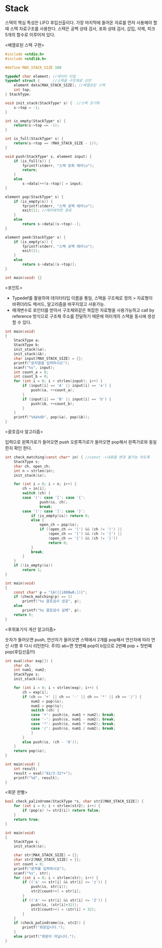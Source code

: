 # Stack

스택의 핵심 특성은 LIFO 후입선출이다. 가장 마지막에 들어온 자료를 먼저 사용해야 할때 스택 자료구조를 사용한다. 스택은 공백 상태 검사, 포화 상태 검사, 삽입, 삭제, 피크 5개의 함수로 이루어져 있다.

<배열로된 스택 구현>
```c
#include <stdio.h>
#include <stdlib.h>

#define MAX_STACK_SIZE 100

typedef char element; //데이터 타입
typedef struct {      //스택을 구조체로 선언
	element data[MAX_STACK_SIZE]; //배열로된 스택
	int top;
} StackType;

void init_stack(StackType* s) {  //스택 초기화
	s->top = -1;
}

int is_empty(StackType* s) { 
	return(s->top == -1);
}

int is_full(StackType* s) { 
	return(s->top == (MAX_STACK_SIZE - 1)); 
}

void push(StackType* s, element input) {
	if (is_full(s)) {
		fprintf(stderr, "스택 포화 에러\n");
		return;
	}
	else
		s->data[++(s->top)] = input;
}

element pop(StackType* s) {
	if (is_empty(s)) {
		fprintf(stderr, "스택 공백 에러\n");
		exit(1); //에러에의한 종료
	}
	else
		return s->data[(s->top)--];
}

element peek(StackType* s) {
	if (is_empty(s)) {
		fprintf(stderr, "스택 공백 에러\n");
		exit(1);
	}
	else 
		return s->data[(s->top)];
}

int main(void) {}
```
<포인트>

* Typedef를 활용하여 데이터타입 이름을 통일, 스택을 구조체로 정의 > 자료형이 바뀌더라도 메서드, 알고리즘을 바꾸지않고 사용가능. 
* 매개변수로 포인터를 받아서 구조체와같은 복잡한 자료형을 사용가능하고 call by reference 방식으로 구조체 주소를 전달하기 때문에 여러개의 스택을 동시에 생성 할 수 있다.

```c
int main(void)
{
	StackType a;
	StackType b;
	init_stack(&a);
	init_stack(&b);
	char input[MAX_STACK_SIZE] = {};
	printf("문자열을 입력하시오");
	scanf("%s", input);
	int count_a = 0;
	int count_b = 0;
	for (int i = 0; i < strlen(input); i++) {
		if (input[i] == 'A' || input[i] == 'a') {
			push(&a, ++count_a);
		}
		if (input[i] == 'B' || input[i] == 'b') {
			push(&b, ++count_b);
		}
	}
	printf("%da%db", pop(&a), pop(&b));
}
```

<괄호검사 알고리즘>

입력으로 왼쪽가로가 들어오면 push 오른쪽가로가 들어오면 pop해서 왼쪽가로와 동일한지 확인 한다. 
```c
int check_matching(const char* in) { //const ->내용을 변경 불가능 하도록
	StackType s;
	char ch, open_ch;
	int n = strlen(in);
	init_stack(&s);

	for (int i = 0; i < n; i++) {
		ch = in[i];
		switch (ch) {
		case '(': case '[': case '{':
				push(&s, ch);
				break;
		case ')': case ']': case '}':
			if (is_empty(&s)) return 0;
			else {
				open_ch = pop(&s);
				if ((open_ch == '(') && (ch != ')') ||
					(open_ch == '[') && (ch != ']') ||
					(open_ch == '{') && (ch != '}'))
					return 0;
			}
			break;
		}
	}
	if (!is_empty(&s))
		return 1; 
}

int main(void)
{
	const char* p = "{A(([i000w0;])}";
	if (check_matching(p) == 1)
		printf("%s 괄호검사 성공", p);
	else 
		printf("%s 괄호검사 실패", p);
	return 0;
}
```
<후위표기식 게산 알고리즘>

숫자가 들어오면 push, 연산자가 들어오면 스택에서 2개를 pop해서 연산자에 따라 연산 시행 후 다시 리턴한다. 주의) ab+면 첫번째 pop이 b임으로 2번째 pop + 첫번째pop(후입선출!!!) 
```c
int eval(char exp[]) {
	char ch;
	int num1, num2;
	StackType s;
	init_stack(&s);

	for (int i = 0; i < strlen(exp); i++) {
		ch = exp[i];
		if (ch == '+' || ch == '-' || ch == '*' || ch == '/') {
			num2 = pop(&s);
			num1 = pop(&s);
			switch (ch) {
			case '+': push(&s, num1 + num2); break;
			case '-': push(&s, num1 - num2); break;
			case '*': push(&s, num1 * num2); break;
			case '/': push(&s, num1 / num2); break;
			}
		}
		else push(&s, (ch - '0'));
	}
	return pop(&s);
}

int main(void) {
	int result;
	result = eval("82/3-32*+");
	printf("%d", result);
}
```

<회문 판별>

```c
bool check_palindrome(StackType *s, char str2[MAX_STACK_SIZE]) {
	for (int i = 0; i < strlen(str2); i++) {
		if (pop(s) != str2[i]) return false;
	}
	return true;
}

int main(void)
{
	StackType s;
	init_stack(&s);

	char str[MAX_STACK_SIZE] = {};
	char str2[MAX_STACK_SIZE] = {};
	int count = 0; 
	printf("문자를 입력하시오");
	scanf("%s", str);
	for (int i = 0; i < strlen(str); i++) {
		if (('a' <= str[i] && str[i] <= 'z')) {
			push(&s, str[i]);
			str2[count++] = str[i]; 
		}
		if (('A' <= str[i] && str[i] <= 'Z')) {
			push(&s, (str[i]+32));
			str2[count++] = (str[i] + 32);
		}
	}
	if (check_palindrome(&s, str2)) {
		printf("회문입니다.");
	}
	else printf("회문이 아닙니다."); 
}
```